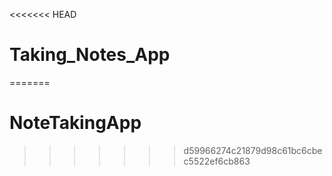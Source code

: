 <<<<<<< HEAD
# Taking_Notes_App
=======
# NoteTakingApp
>>>>>>> d59966274c21879d98c61bc6cbec5522ef6cb863
